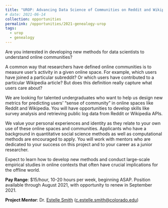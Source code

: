 ```yaml
---
title: "UROP: Advancing Data Science of Communities on Reddit and Wikipedia"
# date: 2021-06-14
collection: opportunities
permalink: /opportunities/2021-genealogy-urop
tags:
  - urop
  - genealogy
---
```


Are you interested in developing new methods for data scientists to understand online communities?

A common way that researchers have defined online communities is to measure user’s activity in a given online space. For example, which users have joined a particular subreddit? Or which users have contributed to a particular Wikipedia article? But does this definition really capture what users care about?

We are looking for talented undergraduates who want to help us design new metrics for predicting users’ “sense of community” in online spaces like Reddit and Wikipedia. You will have opportunities to develop skills like survey analysis and retrieving public log data from Reddit or Wikipedia APIs. 

We value your personal experiences and identity as they relate to your own use of these online spaces and communities. Applicants who have a background in quantitative social science methods as well as computational methods are encouraged to apply. You will work with mentors who are dedicated to your success on this project and to your career as a junior researcher. 

Expect to learn how to develop new methods and conduct large-scale empirical studies in online contexts that often have crucial implications for the offline world.

**Pay Range**: $15/hour, 10-20 hours per week, beginning ASAP. Position available through August 2021, with opportunity to renew in September 2021.

**Project Mentor**: Dr. [Estelle Smith](https://columnlab.github.io/people/estelle-smith) ([c.estelle.smith@colorado.edu](mailto:c.estelle.smith@colorado.edu))